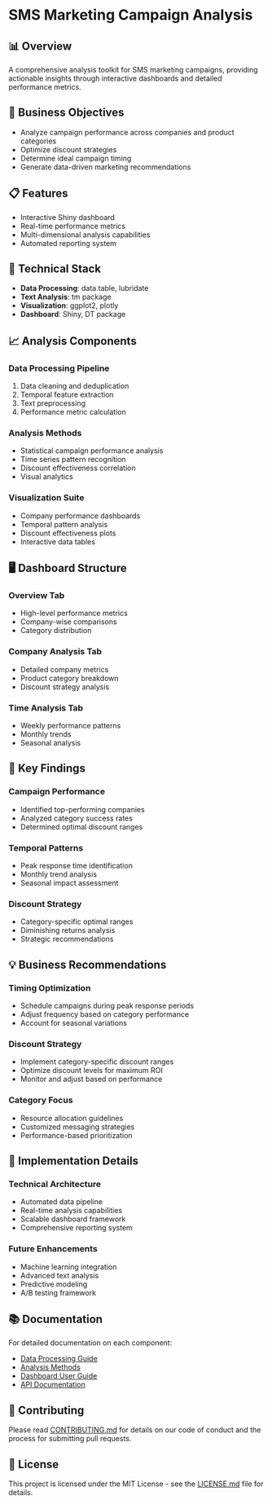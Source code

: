 # SMS Marketing Campaign Analysis

## 📊 Overview

A comprehensive analysis toolkit for SMS marketing campaigns, providing actionable insights through interactive dashboards and detailed performance metrics.

## 🎯 Business Objectives

- Analyze campaign performance across companies and product categories
- Optimize discount strategies
- Determine ideal campaign timing
- Generate data-driven marketing recommendations

## 📋 Features

- Interactive Shiny dashboard
- Real-time performance metrics
- Multi-dimensional analysis capabilities
- Automated reporting system

## 🔧 Technical Stack

- **Data Processing**: data.table, lubridate
- **Text Analysis**: tm package
- **Visualization**: ggplot2, plotly
- **Dashboard**: Shiny, DT package

## 📈 Analysis Components

### Data Processing Pipeline

1. Data cleaning and deduplication
2. Temporal feature extraction
3. Text preprocessing
4. Performance metric calculation

### Analysis Methods

- Statistical campaign performance analysis
- Time series pattern recognition
- Discount effectiveness correlation
- Visual analytics

### Visualization Suite

- Company performance dashboards
- Temporal pattern analysis
- Discount effectiveness plots
- Interactive data tables

## 🖥️ Dashboard Structure

### Overview Tab

- High-level performance metrics
- Company-wise comparisons
- Category distribution

### Company Analysis Tab

- Detailed company metrics
- Product category breakdown
- Discount strategy analysis

### Time Analysis Tab

- Weekly performance patterns
- Monthly trends
- Seasonal analysis

## 📝 Key Findings

### Campaign Performance

- Identified top-performing companies
- Analyzed category success rates
- Determined optimal discount ranges

### Temporal Patterns

- Peak response time identification
- Monthly trend analysis
- Seasonal impact assessment

### Discount Strategy

- Category-specific optimal ranges
- Diminishing returns analysis
- Strategic recommendations

## 💡 Business Recommendations

### Timing Optimization

- Schedule campaigns during peak response periods
- Adjust frequency based on category performance
- Account for seasonal variations

### Discount Strategy

- Implement category-specific discount ranges
- Optimize discount levels for maximum ROI
- Monitor and adjust based on performance

### Category Focus

- Resource allocation guidelines
- Customized messaging strategies
- Performance-based prioritization

## 🚀 Implementation Details

### Technical Architecture

- Automated data pipeline
- Real-time analysis capabilities
- Scalable dashboard framework
- Comprehensive reporting system

### Future Enhancements

- Machine learning integration
- Advanced text analysis
- Predictive modeling
- A/B testing framework

## 📚 Documentation

For detailed documentation on each component:

- [Data Processing Guide](docs/data-processing.md)
- [Analysis Methods](docs/analysis-methods.md)
- [Dashboard User Guide](docs/dashboard-guide.md)
- [API Documentation](docs/api-docs.md)

## 🤝 Contributing

Please read [CONTRIBUTING.md](CONTRIBUTING.md) for details on our code of conduct and the process for submitting pull requests.

## 📄 License

This project is licensed under the MIT License - see the [LICENSE.md](LICENSE.md) file for details.
